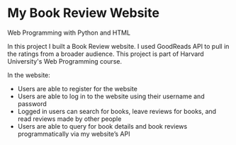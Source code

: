 # My Book Review Website

Web Programming with Python and HTML

In this project I built a Book Review website. I used GoodReads API to pull in the ratings from a broader audience. This project is part of Harvard University's Web Programming course.

In the website:
- Users are able to register for the website
- Users are able to log in to the website using their username and password
- Logged in users can search for books, leave reviews for books, and read reviews made by other people
- Users are able to query for book details and book reviews programmatically via my website’s API


